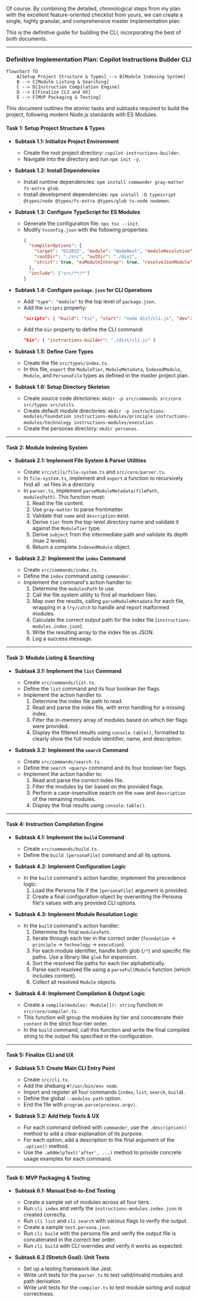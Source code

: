 Of course. By combining the detailed, chronological steps from my plan with the excellent feature-oriented checklist from yours, we can create a single, highly granular, and comprehensive master implementation plan.

This is the definitive guide for building the CLI, incorporating the best of both documents.

---


### **Definitive Implementation Plan: Copilot Instructions Builder CLI**

```mermaid
flowchart TD
    A[Setup Project Structure & Types] --> B[Module Indexing System]
    B --> C[Module Listing & Searching]
    C --> D[Instruction Compilation Engine]
    D --> E[Finalize CLI and UX]
    E --> F[MVP Packaging & Testing]
```
This document outlines the atomic tasks and subtasks required to build the project, following modern Node.js standards with ES Modules.

#### **Task 1: Setup Project Structure & Types**

*   **Subtask 1.1: Initialize Project Environment**
    *   Create the root project directory: `copilot-instructions-builder`.
    *   Navigate into the directory and run `npm init -y`.

*   **Subtask 1.2: Install Dependencies**
    *   Install runtime dependencies: `npm install commander gray-matter fs-extra glob`.
    *   Install development dependencies: `npm install -D typescript @types/node @types/fs-extra @types/glob ts-node nodemon`.

*   **Subtask 1.3: Configure TypeScript for ES Modules**
    *   Generate the configuration file: `npx tsc --init`.
    *   Modify `tsconfig.json` with the following properties:
        ```json
        {
          "compilerOptions": {
            "target": "ES2022", "module": "NodeNext", "moduleResolution": "NodeNext",
            "rootDir": "./src", "outDir": "./dist",
            "strict": true, "esModuleInterop": true, "resolveJsonModule": true
          },
          "include": ["src/**/*"]
        }
        ```

*   **Subtask 1.4: Configure `package.json` for CLI Operations**
    *   Add `"type": "module"` to the top level of `package.json`.
    *   Add the `scripts` property:
        ```json
        "scripts": { "build": "tsc", "start": "node dist/cli.js", "dev": "nodemon src/cli.ts" }
        ```
    *   Add the `bin` property to define the CLI command:
        ```json
        "bin": { "instructions-builder": "./dist/cli.js" }
        ```

*   **Subtask 1.5: Define Core Types**
    *   Create the file `src/types/index.ts`.
    *   In this file, `export` the `ModuleTier`, `ModuleMetadata`, `IndexedModule`, `Module`, and `PersonaFile` types as defined in the master project plan.

*   **Subtask 1.6: Setup Directory Skeleton**
    *   Create source code directories: `mkdir -p src/commands src/core src/types src/utils`.
    *   Create default module directories: `mkdir -p instructions-modules/foundation instructions-modules/principle instructions-modules/technology instructions-modules/execution`.
    *   Create the personas directory: `mkdir personas`.

---

#### **Task 2: Module Indexing System**

*   **Subtask 2.1: Implement File System & Parser Utilities**
    *   Create `src/utils/file-system.ts` and `src/core/parser.ts`.
    *   In `file-system.ts`, implement and `export` a function to recursively find all `.md` files in a directory.
    *   In `parser.ts`, implement `parseModuleMetadata(filePath, modulesPath)`. This function must:
        1.  Read the file content.
        2.  Use `gray-matter` to parse frontmatter.
        3.  Validate that `name` and `description` exist.
        4.  Derive `tier` from the top-level directory name and validate it against the `ModuleTier` type.
        5.  Derive `subject` from the intermediate path and validate its depth (max 2 levels).
        6.  Return a complete `IndexedModule` object.

*   **Subtask 2.2: Implement the `index` Command**
    *   Create `src/commands/index.ts`.
    *   Define the `index` command using `commander`.
    *   Implement the command's action handler to:
        1.  Determine the `modulesPath` to use.
        2.  Call the file system utility to find all markdown files.
        3.  Map over the results, calling `parseModuleMetadata` for each file, wrapping in a `try/catch` to handle and report malformed modules.
        4.  Calculate the correct output path for the index file (`instructions-modules.index.json`).
        5.  Write the resulting array to the index file as JSON.
        6.  Log a success message.

---

#### **Task 3: Module Listing & Searching**

*   **Subtask 3.1: Implement the `list` Command**
    *   Create `src/commands/list.ts`.
    *   Define the `list` command and its four boolean tier flags.
    *   Implement the action handler to:
        1.  Determine the index file path to read.
        2.  Read and parse the index file, with error handling for a missing index.
        3.  Filter the in-memory array of modules based on which tier flags were provided.
        4.  Display the filtered results using `console.table()`, formatted to clearly show the full module identifier, name, and description.

*   **Subtask 3.2: Implement the `search` Command**
    *   Create `src/commands/search.ts`.
    *   Define the `search <query>` command and its four boolean tier flags.
    *   Implement the action handler to:
        1.  Read and parse the correct index file.
        2.  Filter the modules by tier based on the provided flags.
        3.  Perform a case-insensitive search on the `name` and `description` of the remaining modules.
        4.  Display the final results using `console.table()`.

---

#### **Task 4: Instruction Compilation Engine**

*   **Subtask 4.1: Implement the `build` Command**
    *   Create `src/commands/build.ts`.
    *   Define the `build [personaFile]` command and all its options.

*   **Subtask 4.2: Implement Configuration Logic**
    *   In the `build` command's action handler, implement the precedence logic:
        1.  Load the Persona file if the `[personaFile]` argument is provided.
        2.  Create a final configuration object by overwriting the Persona file's values with any provided CLI options.

*   **Subtask 4.3: Implement Module Resolution Logic**
    *   In the `build` command's action handler:
        1.  Determine the final `modulesPath`.
        2.  Iterate through each tier in the correct order (`foundation` -> `principle` -> `technology` -> `execution`).
        3.  For each module identifier, handle both glob (`/*`) and specific file paths. Use a library like `glob` for expansion.
        4.  Sort the resolved file paths for each tier alphabetically.
        5.  Parse each resolved file using a `parseFullModule` function (which includes content).
        6.  Collect all resolved `Module` objects.

*   **Subtask 4.4: Implement Compilation & Output Logic**
    *   Create a `compile(modules: Module[]): string` function in `src/core/compiler.ts`.
    *   This function will group the modules by tier and concatenate their `content` in the strict four-tier order.
    *   In the `build` command, call this function and write the final compiled string to the output file specified in the configuration.

---

#### **Task 5: Finalize CLI and UX**

*   **Subtask 5.1: Create Main CLI Entry Point**
    *   Create `src/cli.ts`.
    *   Add the shebang `#!/usr/bin/env node`.
    *   Import and register all four commands (`index`, `list`, `search`, `build`).
    *   Define the global `--modules-path` option.
    *   End the file with `program.parse(process.argv)`.

*   **Subtask 5.2: Add Help Texts & UX**
    *   For each command defined with `commander`, use the `.description()` method to add a clear explanation of its purpose.
    *   For each option, add a description to the final argument of the `.option()` method.
    *   Use the `.addHelpText('after', ...)` method to provide concrete usage examples for each command.

---

#### **Task 6: MVP Packaging & Testing**

*   **Subtask 6.1: Manual End-to-End Testing**
    *   Create a sample set of modules across all four tiers.
    *   Run `cli index` and verify the `instructions-modules.index.json` is created correctly.
    *   Run `cli list` and `cli search` with various flags to verify the output.
    *   Create a sample `test.persona.json`.
    *   Run `cli build` with the persona file and verify the output file is concatenated in the correct tier order.
    *   Run `cli build` with CLI overrides and verify it works as expected.

*   **Subtask 6.2 (Stretch Goal): Unit Tests**
    *   Set up a testing framework like Jest.
    *   Write unit tests for the `parser.ts` to test valid/invalid modules and path derivation.
    *   Write unit tests for the `compiler.ts` to test module sorting and output correctness.